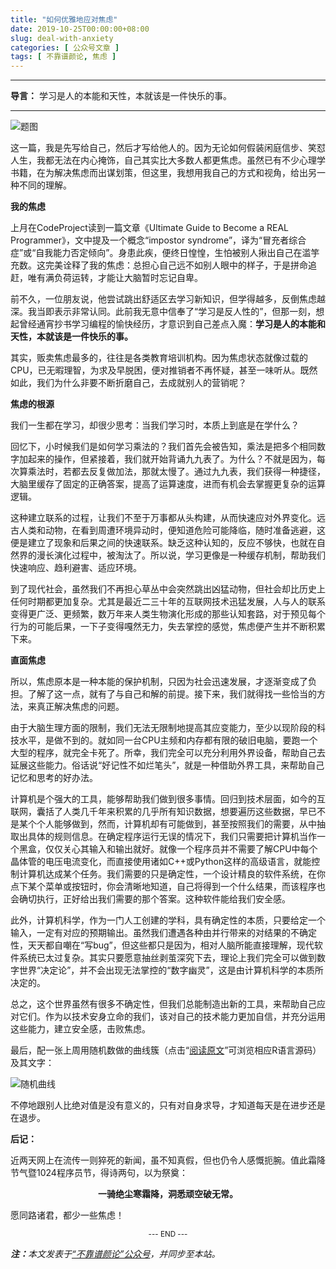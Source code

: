 ```yaml
---
title: "如何优雅地应对焦虑"
date: 2019-10-25T00:00:00+08:00
slug: deal-with-anxiety
categories: [ 公众号文章 ]
tags: [ 不靠谱颜论, 焦虑 ]
---
```


---

**导言：** 学习是人的本能和天性，本就该是一件快乐的事。

---

![题图](/images/2019/1025/anxiety.png)

这一篇，我是先写给自己，然后才写给他人的。因为无论如何假装闲庭信步、笑怼人生，我都无法在内心掩饰，自己其实比大多数人都更焦虑。虽然已有不少心理学书籍，在为解决焦虑而出谋划策，但这里，我想用我自己的方式和视角，给出另一种不同的理解。

**我的焦虑**

上月在CodeProject读到一篇文章《Ultimate Guide to Become a REAL Programmer》，文中提及一个概念“impostor syndrome”，译为“冒充者综合症”或“自我能力否定倾向”。身患此疾，便终日惶惶，生怕被别人揪出自己在滥竽充数。这完美诠释了我的焦虑：总担心自己远不如别人眼中的样子，于是拼命追赶，唯有满负荷运转，才能让大脑暂时忘记自卑。

前不久，一位朋友说，他尝试跳出舒适区去学习新知识，但学得越多，反倒焦虑越深。我当即表示非常认同。此前我无意中信奉了“学习是反人性的”，但那一刻，想起曾经通宵抄书学习编程的愉快经历，才意识到自己差点入魔：**学习是人的本能和天性，本就该是一件快乐的事。**

其实，贩卖焦虑最多的，往往是各类教育培训机构。因为焦虑状态就像过载的CPU，已无暇理智，为求及早脱困，便对推销者不再怀疑，甚至一味听从。既然如此，我们为什么非要不断折磨自己，去成就别人的营销呢？

**焦虑的根源**

我们一生都在学习，却很少思考：当我们学习时，本质上到底是在学什么？

回忆下，小时候我们是如何学习乘法的？我们首先会被告知，乘法是把多个相同数字加起来的操作，但紧接着，我们就开始背诵九九表了。为什么？不就是因为，每次算乘法时，若都去反复做加法，那就太慢了。通过九九表，我们获得一种捷径，大脑里缓存了固定的正确答案，提高了运算速度，进而有机会去掌握更复杂的运算逻辑。

这种建立联系的过程，让我们不至于万事都从头构建，从而快速应对外界变化。远古人类和动物，在看到周遭环境异动时，便知道危险可能降临，随时准备逃避，这便是建立了现象和后果之间的快速联系。缺乏这种认知的，反应不够快，也就在自然界的漫长演化过程中，被淘汰了。所以说，学习更像是一种缓存机制，帮助我们快速响应、趋利避害、适应环境。

到了现代社会，虽然我们不再担心草丛中会突然跳出凶猛动物，但社会却比历史上任何时期都更加复杂。尤其是最近二三十年的互联网技术迅猛发展，人与人的联系变得更广泛、更频繁，数万年来人类生物演化形成的那些认知套路，对于预见每个行为的可能后果，一下子变得嘎然无力，失去掌控的感觉，焦虑便产生并不断积累下来。

**直面焦虑**

所以，焦虑原本是一种本能的保护机制，只因为社会迅速发展，才逐渐变成了负担。了解了这一点，就有了与自己和解的前提。接下来，我们就得找一些恰当的方法，来真正解决焦虑的问题。

由于大脑生理方面的限制，我们无法无限制地提高其应变能力，至少以现阶段的科技水平，是做不到的。就如同一台CPU主频和内存都有限的破旧电脑，要跑一个大型的程序，就完全卡死了。所幸，我们完全可以充分利用外界设备，帮助自己去延展这些能力。俗话说“好记性不如烂笔头”，就是一种借助外界工具，来帮助自己记忆和思考的好办法。

计算机是个强大的工具，能够帮助我们做到很多事情。回归到技术层面，如今的互联网，囊括了人类几千年来积累的几乎所有知识数据，想要遍历这些数据，早已不是某个个人能够做到，然而，计算机却有可能做到，甚至按照我们的需要，从中抽取出具体的规则信息。在确定程序运行无误的情况下，我们只需要把计算机当作一个黑盒，仅仅关心其输入和输出就好。就像一个程序员并不需要了解CPU中每个晶体管的电压电流变化，而直接使用诸如C++或Python这样的高级语言，就能控制计算机达成某个任务。我们需要的只是确定性，一个设计精良的软件系统，在你点下某个菜单或按钮时，你会清晰地知道，自己将得到一个什么结果，而该程序也会确切执行，正好给出我们需要的那个答案。这种软件能给我们安全感。

此外，计算机科学，作为一门人工创建的学科，具有确定性的本质，只要给定一个输入，一定有对应的预期输出。虽然我们遭遇各种由并行带来的对结果的不确定性，天天都自嘲在“写bug”，但这些都只是因为，相对人脑所能直接理解，现代软件系统已太过复杂。其实只要愿意抽丝剥茧深究下去，理论上我们完全可以做到数字世界“决定论”，并不会出现无法掌控的“数字幽灵”，这是由计算机科学的本质所决定的。

总之，这个世界虽然有很多不确定性，但我们总能制造出新的工具，来帮助自己应对它们。作为以技术安身立命的我们，该对自己的技术能力更加自信，并充分运用这些能力，建立安全感，击败焦虑。

最后，配一张上周用随机数做的曲线簇（点击“[阅读原文](https://github.com/yanlinlin82/191016a_Curves)”可浏览相应R语言源码）及其文字：

![随机曲线](/images/2019/1025/curves.png)

不停地跟别人比绝对值是没有意义的，只有对自身求导，才知道每天是在进步还是在退步。

**后记：**

近两天网上在流传一则猝死的新闻，虽不知真假，但也仍令人感慨扼腕。值此霜降节气暨1024程序员节，得诗两句，以为祭奠：

<center><b>一骑绝尘寒霜降，洞悉顽空破无常。</b></center>

愿同路诸君，都少一些焦虑！

<center><small>--- END ---</small></center>

<i><b>注：</b>本文发表于[“不靠谱颜论”公众号](https://mp.weixin.qq.com/s/JSWJKz78eNA1RvKXRH5D3A)，并同步至本站。</i>
